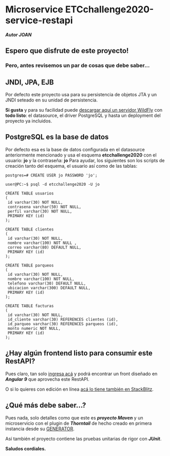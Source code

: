 # Microservice ETCchallenge2020-service-restapi

***Autor JOAN***

## Espero que disfrute de este proyecto!
### Pero, antes revisemos un par de cosas que debe saber...

## JNDI, JPA, EJB
Por defecto este proyecto usa para su persistencia de objetos JTA y un JNDI seteado en su unidad de persistencia.

**Si gusta** y para su facilidad puede [descargar aquí un servidor WildFly](https://drive.google.com/file/d/1cadZKiPyuUjQy0Brrlr7YparvwZke9rZ/view?usp=sharing) con **todo listo**: el datasource, el driver PostgreSQL y hasta un deployment del proyecto ya incluidos.

## PostgreSQL es la base de datos
Por defecto esa es la base de datos configurada en el datasource anteriormente mencionado y usa el esquema **etcchallenge2020** con el usuario: **jo** y la contraseña: **jo**
Para ayudar, los siguientes son los scripts de creación tanto del esquema, el usuario así como de las tablas:
```postgres=# CREATE DATABASE etcchallenge2020;
postgres=# CREATE USER jo PASSWORD 'jo';

user@PC:~$ psql -d etcchallenge2020 -U jo

CREATE TABLE usuarios
(
 id varchar(30) NOT NULL,
 contrasena varchar(50) NOT NULL,
 perfil varchar(30) NOT NULL,
 PRIMARY KEY (id)
);

CREATE TABLE clientes
(
 id varchar(30) NOT NULL,
 nombre varchar(100) NOT NULL ,
 correo varchar(80) DEFAULT NULL,
 PRIMARY KEY (id)
);

CREATE TABLE parqueos
(
 id varchar(30) NOT NULL,
 nombre varchar(100) NOT NULL,
 telefono varchar(30) DEFAULT NULL,
 ubicacion varchar(300) DEFAULT NULL,
 PRIMARY KEY (id)
);

CREATE TABLE facturas
(
 id varchar(30) NOT NULL,
 id_cliente varchar(30) REFERENCES clientes (id),
 id_parqueo varchar(30) REFERENCES parqueos (id),
 monto numeric NOT NULL,
 PRIMARY KEY (id)
);
```

## ¿Hay algún frontend listo para consumir este RestAPI?
Pues claro, tan solo [ingresa acá](https://github.com/ProfeJoan/ETCchallenge2020-frontend-Angular9.git) y podrá encontrar un front diseñado en ***Angular 9*** que aprovecha este RestAPI.

O si lo quieres con edición en línea [acá lo tiene también en StackBlitz](https://stackblitz.com/edit/angular-zp7p3r).

## ¿Qué más debe saber...?
Pues nada, solo detalles como que este es ***proyecto Maven*** y un microservicio con el plugin de ***Thorntail*** de hecho creado en primera instancia desde su [GENERATOR](https://thorntail.io/generator/).

Así también el proyecto contiene las pruebas unitarias de rigor con ***JUnit***.

**Saludos cordiales.**
